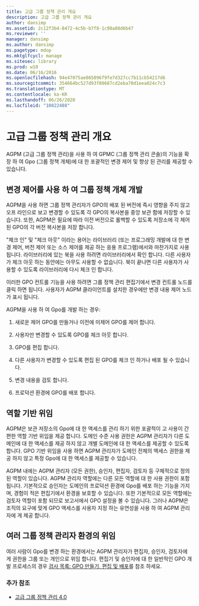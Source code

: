 ```yaml
---
title: 고급 그룹 정책 관리 개요
description: 고급 그룹 정책 관리 개요
author: dansimp
ms.assetid: 2c12f3b4-8472-4c5b-b7f8-1c98a80d6b47
ms.reviewer: ''
manager: dansimp
ms.author: dansimp
ms.pagetype: mdop
ms.mktglfcycl: manage
ms.sitesec: library
ms.prod: w10
ms.date: 06/16/2016
ms.openlocfilehash: 94e47075ae865096f9fe7d327cc7b11cb54217d6
ms.sourcegitcommit: 354664bc527d93f80687cd2eba70d1eea024c7c3
ms.translationtype: MT
ms.contentlocale: ko-KR
ms.lasthandoff: 06/26/2020
ms.locfileid: "10822488"
---
```

# 고급 그룹 정책 관리 개요


AGPM (고급 그룹 정책 관리)을 사용 하 여 GPMC (그룹 정책 관리 콘솔)의 기능을 확장 하 여 Gpo (그룹 정책 개체)에 대 한 포괄적인 변경 제어 및 향상 된 관리를 제공할 수 있습니다.

## 변경 제어를 사용 하 여 그룹 정책 개체 개발


AGPM을 사용 하면 그룹 정책 관리자가 GPO의 배포 된 버전에 즉시 영향을 주지 않고 오프 라인으로 보고 변경할 수 있도록 각 GPO의 복사본을 중앙 보관 함에 저장할 수 있습니다. 또한, AGPM은 필요에 따라 이전 버전으로 롤백할 수 있도록 저장소에 각 제어 된 GPO의 각 버전 복사본을 저장 합니다.

"체크 인" 및 "체크 아웃" 이라는 용어는 라이브러리 (또는 프로그래밍 개발에 대 한 변경 제어, 버전 제어 또는 소스 제어를 제공 하는 응용 프로그램)에서와 마찬가지로 사용 됩니다. 라이브러리에 있는 북을 사용 하려면 라이브러리에서 확인 합니다. 다른 사용자가 체크 아웃 하는 동안에는 아무도 사용할 수 없습니다. 북이 끝나면 다른 사용자가 사용할 수 있도록 라이브러리에 다시 체크 인 합니다.

이러한 GPO 컨트롤 기능을 사용 하려면 그룹 정책 관리 편집기에서 변경 컨트롤 노드를 클릭 하면 됩니다. 사용자가 AGPM 클라이언트를 설치한 경우에만 변경 내용 제어 노드가 표시 됩니다.

AGPM을 사용 하 여 Gpo를 개발 하는 경우:

1.  새로운 제어 GPO를 만들거나 이전에 미제어 GPO를 제어 합니다.

2.  사용자만 변경할 수 있도록 GPO를 체크 아웃 합니다.

3.  GPO를 편집 합니다.

4.  다른 사용자가 변경할 수 있도록 편집 된 GPO를 체크 인 하거나 배포 될 수 있습니다.

5.  변경 내용을 검토 합니다.

6.  프로덕션 환경에 GPO를 배포 합니다.

## 역할 기반 위임


AGPM은 보관 저장소의 Gpo에 대 한 액세스를 관리 하기 위한 포괄적이 고 사용이 간편한 역할 기반 위임을 제공 합니다. 도메인 수준 사용 권한은 AGPM 관리자가 다른 도메인에 대 한 액세스를 제공 하지 않고 개별 도메인에 대 한 액세스를 제공할 수 있도록 합니다. GPO 기반 위임을 사용 하면 AGPM 관리자가 도메인 전체의 액세스 권한을 제공 하지 않고 특정 Gpo에 대 한 액세스를 제공할 수 있습니다.

AGPM 내에는 AGPM 관리자 (모든 권한), 승인자, 편집자, 검토자 등 구체적으로 정의 된 역할이 있습니다. AGPM 관리자 역할에는 다른 모든 역할에 대 한 사용 권한이 포함 됩니다. 기본적으로 승인자는 도메인의 프로덕션 환경에 Gpo를 배포 하는 기능을 가지 며, 경험이 적은 편집기에서 환경을 보호할 수 있습니다. 또한 기본적으로 모든 역할에는 검토자 역할이 포함 되므로 보고서에서 GPO 설정을 볼 수 있습니다. 그러나 AGPM은 조직의 요구에 맞게 GPO 액세스를 사용자 지정 하는 유연성을 사용 하 여 AGPM 관리자에 게 제공 합니다.

## 여러 그룹 정책 관리자 환경의 위임


여러 사람이 Gpo를 변경 하는 환경에서는 AGPM 관리자가 편집자, 승인자, 검토자에 게 권한을 그룹 또는 개인으로 위임 합니다. 편집기 및 승인자에 대 한 일반적인 GPO 개발 프로세스의 경우 [검사 목록: GPO 만들기, 편집 및 배포](checklist-create-edit-and-deploy-a-gpo-agpm40.md)를 참조 하세요.

### 추가 참조

-   [고급 그룹 정책 관리 4.0](advanced-group-policy-management-40.md)

 

 





